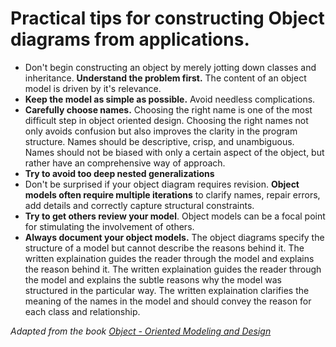 # Practical tips for constructing Object diagrams from applications.
- Don't begin constructing an object by merely jotting down classes and inheritance. **Understand the problem first.** The content of an object model is driven by it's relevance.
- **Keep the model as simple as possible.** Avoid needless complications.
- **Carefully choose names.** Choosing the right name is one of the most difficult step in object oriented design. Choosing the right names not only avoids confusion but also improves the clarity in the program structure. Names should be descriptive, crisp, and unambiguous. Names should not be biased with only a certain aspect of the object, but rather have an comprehensive way of approach.
- **Try to avoid too deep nested generalizations**
- Don't be surprised if your object diagram requires revision. **Object models often require multiple iterations** to clarify names, repair errors, add details and correctly capture structural constraints.
- **Try to get others review your model**. Object models can be a focal point for stimulating the involvement of others.
- **Always document your object models.** The object diagrams specify the structure of a model but cannot describe the reasons behind it. The written explaination guides the reader through the model and explains the reason behind it. The written explaination guides the reader through the model and explains the subtle reasons why the model was structured in the particular way. The written explaination clarifies the meaning of the names in the model and should convey the reason for each class and relationship.

*Adapted from the book [Object - Oriented Modeling and Design](https://www.amazon.com/Object-Oriented-Modeling-Design-Uml/dp/8120330161)*
